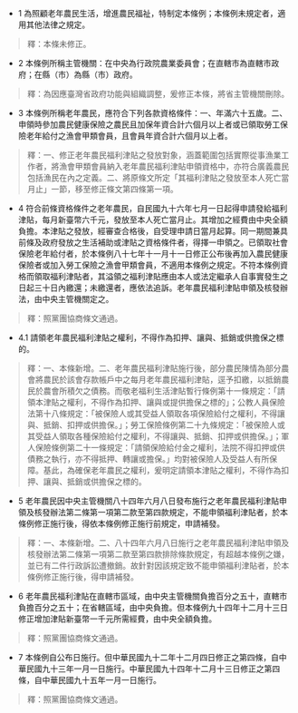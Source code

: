 * 1 為照顧老年農民生活，增進農民福祉，特制定本條例；本條例未規定者，適用其他法律之規定。

> 釋：本條未修正。

* 2 本條例所稱主管機關：在中央為行政院農業委員會；在直轄市為直轄市政府；在縣（市）為縣（市）政府。

> 釋：為因應臺灣省政府功能與組織調整，爰修正本條，將省主管機關刪除。

* 3 本條例所稱老年農民，應符合下列各款資格條件：一、年滿六十五歲。二、申領時參加農民健康保險之農民且加保年資合計六個月以上者或已領取勞工保險老年給付之漁會甲類會員，且會員年資合計六個月以上者。

> 釋：一、修正老年農民福利津貼之發放對象，涵蓋範圍包括實際從事漁業工作者，將漁會甲類會員納入老年農民福利津貼申領資格中，亦符合廣義農民包括漁民在內之定義。二、將原條文所定「其福利津貼之發放至本人死亡當月止」一節，移至修正條文第四條第一項。

* 4 符合前條資格條件之老年農民，自民國九十六年七月一日起得申請發給福利津貼，每月新臺幣六千元，發放至本人死亡當月止。其增加之經費由中央全額負擔。本津貼之發放，經審查合格後，自受理申請日當月起算。同一期間兼具前條及政府發放之生活補助或津貼之資格條件者，得擇一申領之。已領取社會保險老年給付者，於本條例八十七年十一月十一日修正公布後再加入農民健康保險者或加入勞工保險之漁會甲類會員，不適用本條例之規定。不符本條例資格而領取福利津貼者，其溢領之福利津貼應由本人或法定繼承人自事實發生之日起三十日內繳還；未繳還者，應依法追訴。老年農民福利津貼申領及核發辦法，由中央主管機關定之。

> 釋：照黨團協商條文通過。

* 4.1 請領老年農民福利津貼之權利，不得作為扣押、讓與、抵銷或供擔保之標的。

> 釋：一、本條新增。二、老年農民福利津貼施行後，部分農民陳情為部分農會將農民於該會存款帳戶中之每月老年農民福利津貼，逕予扣繳，以抵銷農民於農會所積欠之債務。而敬老福利生活津貼暫行條例第十一條規定：「請領本津貼之權利，不得作為扣押、讓與或提供擔保之標的」；公教人員保險法第十八條規定：「被保險人或其受益人領取各項保險給付之權利，不得讓與、抵銷、扣押或供擔保。」；勞工保險條例第二十九條規定：「被保險人或其受益人領取各種保險給付之權利，不得讓與、抵銷、扣押或供擔保。」；軍人保險條例第二十一條規定：「請領保險給付金之權利，法院不得扣押或供債務之執行，亦不得抵押、轉讓或擔保。」均對被保險人及受益人有所保障。基此，為確保老年農民之權利，爰明定請領本津貼之權利，不得作為扣押、讓與、抵銷或供擔保之標的。

* 5 老年農民因中央主管機關八十四年六月八日發布施行之老年農民福利津貼申領及核發辦法第二條第一項第二款至第四款規定，不能申領福利津貼者，於本條例修正施行後，得依本條例修正施行前規定，申請補發。

> 釋：一、本條新增。二、八十四年六月八日施行之老年農民福利津貼申領及核發辦法第二條第一項第二款至第四款排除條款規定，有超越本條例之嫌，並已有二件行政訴訟遭撤銷。故針對因該規定致不能申領福利津貼者，於本條例修正施行後，得申請補發。

* 6 老年農民福利津貼在直轄市區域，由中央主管機關負擔百分之五十，直轄市負擔百分之五十；在省轄區域，由中央負擔。但本條例九十四年十二月十三日修正增加津貼新臺幣一千元所需經費，由中央全額負擔。

> 釋：照黨團協商條文通過。

* 7 本條例自公布日施行。但中華民國九十二年十二月四日修正之第四條，自中華民國九十三年一月一日施行。中華民國九十四年十二月十三日修正之第四條，自中華民國九十五年一月一日施行。

> 釋：照黨團協商條文通過。


